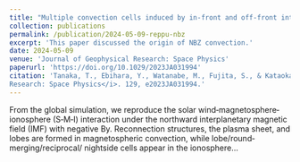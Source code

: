 ```yaml
---
title: "Multiple convection cells induced by in‐front and off‐front interactions between the obliquely northward IMF and the geomagnetic field"
collection: publications
permalink: /publication/2024-05-09-reppu-nbz
excerpt: 'This paper discussed the origin of NBZ convection.'
date: 2024-05-09
venue: 'Journal of Geophysical Research: Space Physics'
paperurl: 'https://doi.org/10.1029/2023JA031994'
citation: 'Tanaka, T., Ebihara, Y., Watanabe, M., Fujita, S., & Kataoka, R.  (2024). &quot;Multiple convection cells induced by in‐front and off‐front interactions between the obliquely northward IMF and the geomagnetic field; <i>Journal of Geophysical
Research: Space Physics</i>. 129, e2023JA031994.'
---
```


From the global simulation, we reproduce the solar wind‐magnetosphere‐ionosphere (S‐M‐I) 
interaction under the northward interplanetary magnetic field (IMF) with negative By. Reconnection structures,
the plasma sheet, and lobes are formed in magnetospheric convection, while lobe/round‐merging/reciprocal/
nightside cells appear in the ionosphere... 
